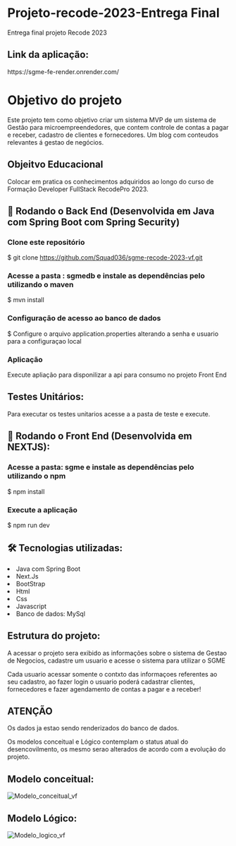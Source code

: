 # Projeto-recode-2023-Entrega Final
Entrega final projeto Recode 2023

## Link da aplicação: 

<link href="https://sgme-fe-render.onrender.com/">https://sgme-fe-render.onrender.com/</link <br>

# Objetivo do projeto
Este projeto tem como objetivo criar um sistema MVP de um sistema de Gestão para microempreendedores, que contem controle de contas a pagar e receber, cadastro de clientes e fornecedores.
Um blog com conteudos relevantes á gestao de negócios.

## Objeitvo Educacional
Colocar em pratica os conhecimentos adquiridos ao longo do curso de Formação Developer FullStack  RecodePro 2023.

## 🎲 Rodando o Back End (Desenvolvida em Java com Spring Boot com Spring Security)
### Clone este repositório
$ git clone <https://github.com/Squad036/sgme-recode-2023-vf.git>

### Acesse a pasta : sgmedb e instale as dependências pelo utilizando o maven
$ mvn install

### Configuração de acesso ao banco de dados
$ Configure o arquivo application.properties alterando a senha e usuario para a configuraçao local 

### Aplicação
Execute apliação para disponilizar a api para consumo no projeto Front End

## Testes Unitários:
Para executar os testes unitarios acesse a a pasta de teste e execute.


## 🎲 Rodando o Front End (Desenvolvida em NEXTJS):

### Acesse a pasta: sgme e instale as dependências pelo utilizando o npm
$ npm install

### Execute a aplicação
$ npm run dev

## 🛠 Tecnologias utilizadas:
<li>Java com Spring Boot</li>
<li>Next.Js</li>
<li>BootStrap</li>
<li>Html</li>
<li>Css</li>
<li>Javascript</li>
<li>Banco de dados: MySql</li>

## Estrutura do projeto:
<p>A acessar o projeto sera exibido as informações sobre o sistema de Gestao de Negocios, cadastre um usuario e acesse o sistema para utilizar o SGME</p>
<p>Cada usuario acessar somente o contxto das informaçoes referentes ao seu cadastro, ao fazer login o usuario poderá cadastrar clientes, fornecedores e fazer agendamento de contas a pagar e a receber!</p>

<h2>ATENÇÃO</h2>
<p>Os dados ja estao sendo renderizados do banco de dados.</p>
<p>Os modelos conceitual e Lógico contemplam o status atual do desencovilmento, os mesmo serao alterados de acordo com a evolução do projeto.</p>

## Modelo conceitual: 
![Modelo_conceitual_vf](https://github.com/Squad036/sgme-recode-2023-vf/assets/141844533/704567ee-d2f8-441e-83ee-509f7b831d85)

## Modelo Lógico: 
![Modelo_logico_vf](https://github.com/Squad036/sgme-recode-2023-vf/assets/141844533/0915afbe-8ce0-4ee0-8656-95ead5314fab)
